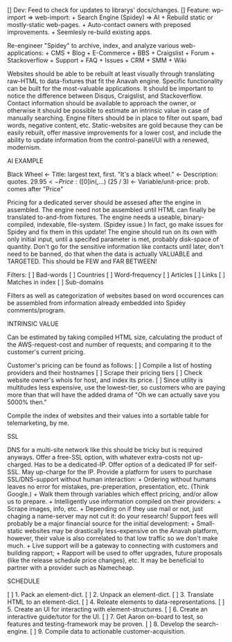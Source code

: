 [] Dev: Feed to check for updates to librarys' docs/changes.
[] Feature: wp-import => web-import:
    + Search Engine (Spidey) => AI
    + Rebuild static or mostly-static web-pages.
    + Auto-contact owners with preposed improvements.
    + Seemlesly re-build existing apps.

Re-engineer "Spidey" to archive, index, and analyze various web-applications:
    + CMS
        + Blog
    + E-Commerce
    + BBS
        + Craigslist
        + Forum
        + Stackoverflow
    + Support
        + FAQ
        + Issues
        + CRM
        + SMM
    + Wiki

Websites should be able to be rebuilt at least visually through translating raw-HTML to data-fixtures that fit the Anavah engine. 
Specific functionality can be built for the most-valuable applications.
It should be important to notice the difference between Disqus, Craigslist, and Stackoverflow. 
Contact information should be available to approach the owner, or otherwise it should be possible to estimate an intrinsic value in case of manually searching.
Engine filters should be in place to filter out spam, bad words, negative content, etc.
Static-websites are gold because they can be easily rebuilt, offer massive improvements for a lower cost, and include the ability to update information from the control-panel/UI with a renewed, modernism.



AI EXAMPLE

Black Wheel           <- Title: largest text, first.
"It's a black wheel." <- Description: quotes.
$29.95                <- Price: ([0] in ($,...)
(25 / 3)              <- Variable/unit-price: prob. comes after "Price"



Pricing for a dedicated server should be assesed after the engine in assembled.
The engine need not be assembled until HTML can finally be translated to-and-from fixtures.
The engine needs a useable, binary-compiled, indexable, file-system. (Spidey issue.)
    In fact, go make issues for Spidey and fix them in this update!
The engine should run on its own with only initial input, until a specifed parameter is met, probably disk-space of quantity.
Don't go for the sensitive information like contacts until later, don't need to be banned, do that when the data is actually VALUABLE and TARGETED.
    This should be FEW and FAR BETWEEN!


Filters:
[ ] Bad-words
[ ] Countries
[ ] Word-frequency
[ ]   Articles
[ ]   Links
[ ]   Matches in index
[ ]   Sub-domains

Filters as well as categorization of websites based on word occurences can be assembled from information already embedded into Spidey comments/program.



INTRINSIC VALUE

Can be estimated by taking compiled HTML size, calculating the product of the AWS-request-cost and number of requests; and comparing it to the customer's current pricing.

Customer's pricing can be found as follows:
[ ] Compile a list of hosting providers and their hostnames
[ ] Scrape their pricing tiers
[ ] Check website owner's whois for host, and index its price.
[ ] Since utility is multitudes less expensive, use the lowest-tier, so customers who are paying more than that will have the added drama of "Oh we can actually save you 5000% then."

Compile the index of websites and their values into a sortable table for telemarketing, by me.



SSL

DNS for a multi-site network like this should be tricky but is required anyways.
Offer a free-SSL option, with whatever extra-costs not up-charged.
    Has to be a dedicated-IP.
Offer option of a dedicated IP for self-SSL.
    May up-charge for the IP.
Provide a platform for users to purchase SSL/DNS-support without human interaction:
    + Ordering without humans leaves no error for mistakes, pre-preperation, presentation, etc. (Think Google.)
    + Walk them through variables which effect pricing, and/or allow us to prepare.
    + Intelligently use information compiled on their providers:
        + Scrape images, info, etc.
        + Depending on if they use mail or not, just chaging a name-server may not cut it: do your research!
Support fees will probably be a major financial source for the initial development:
    + Small-static websites may be drastically less-expensive on the Anavah platform,
        however, their value is also correlated to that low traffic so we don't make much.
    + Live support will be a gateway to connecting with customers and building rapport;
    + Rapport will be used to offer upgrades, future proposals (like the release schedule price changes), etc.
It may be beneficial to partner with a provider such as Namecheap.



SCHEDULE

[ ] 1. Pack an element-dict.
[ ] 2. Unpack an element-dict.
[ ] 3. Translate HTML to an element-dict.
[ ] 4. Releate elements to data-representations.
[ ] 5. Create an UI for interacting with element-structures.
[ ] 6. Create an interactive guide/tutor for the UI.
[ ] 7. Get Aaron on-board to test, so features and testing-framework may be proven.
[ ] 8. Develop the search-engine.
[ ] 9. Compile data to actionable customer-acquisition.
